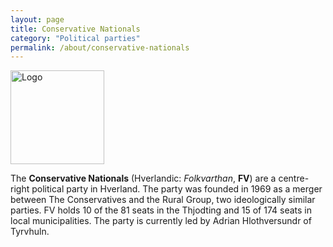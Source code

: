```yaml
---
layout: page
title: Conservative Nationals
category: "Political parties"
permalink: /about/conservative-nationals
---
```


<div style="text-align: left;">
  <img src="{{ site.baseurl }}/assets/img/Conservativehverlandlogo.svg" alt="Logo" style="height: 150px;">
</div>

The **Conservative Nationals** (Hverlandic: *Folkvarthan*, **FV**) are a centre-right political party in Hverland. The party was founded in 1969 as a merger between The Conservatives and the Rural Group, two ideologically similar parties. FV holds 10 of the 81 seats in the Thjodting and 15 of 174 seats in local municipalities. The party is currently led by Adrian Hlothversundr of Tyrvhuln.